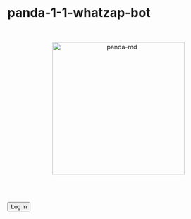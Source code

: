 <br>

# panda-1-1-whatzap-bot

<br>

 <p align="center"> 
  <a href="https://telegra.ph/file/dc268455c9cc74ed61ee0.jpg">
  <img alt="panda-md" height="300" src="https://telegra.ph/file/dc268455c9cc74ed61ee0.jpg">
  
 
  </a>
</p>  

<br>
<br>
<link rel="stylesheet" href="style.html"/>

<button class="a1" onclick="panda1();">Log in</button>
